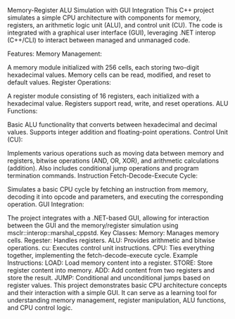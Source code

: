Memory-Register ALU Simulation with GUI Integration
This C++ project simulates a simple CPU architecture with components for memory, registers, an arithmetic logic unit (ALU), and control unit (CU). The code is integrated with a graphical user interface (GUI), leveraging .NET interop (C++/CLI) to interact between managed and unmanaged code.

Features:
Memory Management:

A memory module initialized with 256 cells, each storing two-digit hexadecimal values. Memory cells can be read, modified, and reset to default values.
Register Operations:

A register module consisting of 16 registers, each initialized with a hexadecimal value. Registers support read, write, and reset operations.
ALU Functions:

Basic ALU functionality that converts between hexadecimal and decimal values. Supports integer addition and floating-point operations.
Control Unit (CU):

Implements various operations such as moving data between memory and registers, bitwise operations (AND, OR, XOR), and arithmetic calculations (addition). Also includes conditional jump operations and program termination commands.
Instruction Fetch-Decode-Execute Cycle:

Simulates a basic CPU cycle by fetching an instruction from memory, decoding it into opcode and parameters, and executing the corresponding operation.
GUI Integration:

The project integrates with a .NET-based GUI, allowing for interaction between the GUI and the memory/register simulation using msclr::interop::marshal_cppstd.
Key Classes:
Memory: Manages memory cells.
Regester: Handles registers.
ALU: Provides arithmetic and bitwise operations.
cu: Executes control unit instructions.
CPU: Ties everything together, implementing the fetch-decode-execute cycle.
Example Instructions:
LOAD: Load memory content into a register.
STORE: Store register content into memory.
ADD: Add content from two registers and store the result.
JUMP: Conditional and unconditional jumps based on register values.
This project demonstrates basic CPU architecture concepts and their interaction with a simple GUI. It can serve as a learning tool for understanding memory management, register manipulation, ALU functions, and CPU control logic.
